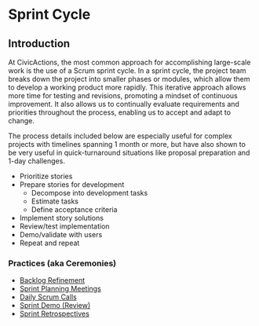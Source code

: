 # Sprint Cycle

## Introduction

At CivicActions, the most common approach for accomplishing large-scale work is the use of a Scrum sprint cycle. In a sprint cycle, the project team breaks down the project into smaller phases or modules, which allow them to develop a working product more rapidly. This iterative approach allows more time for testing and revisions, promoting a mindset of continuous improvement. It also allows us to continually evaluate requirements and priorities throughout the process, enabling us to accept and adapt to change.

The process details included below are especially useful for complex projects with timelines spanning 1 month or more, but have also shown to be very useful in quick-turnaround situations like proposal preparation and 1-day challenges.

- Prioritize stories
- Prepare stories for development
  - Decompose into development tasks
  - Estimate tasks
  - Define acceptance criteria
- Implement story solutions
- Review/test implementation
- Demo/validate with users
- Repeat and repeat

### Practices (aka Ceremonies)

- [Backlog Refinement](backlog-refinement.md)
- [Sprint Planning Meetings](sprint-planning-meetings.md)
- [Daily Scrum Calls](daily-scrum-calls.md)
- [Sprint Demo (Review)](sprint-demo.md)
- [Sprint Retrospectives](sprint-retrospectives.md)
